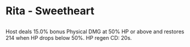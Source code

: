 # Rita - Sweetheart

## 

Host deals 15.0% bonus Physical DMG at 50% HP or above and restores 214 when HP drops below 50%. HP regen CD: 20s.